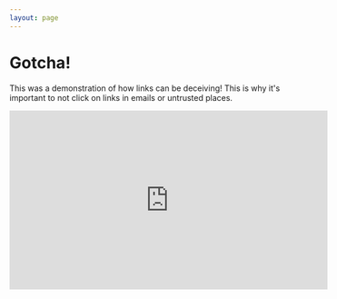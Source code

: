 ```yaml
---
layout: page 
---
```


# Gotcha!

This was a demonstration of how links can be deceiving! This is why it's important to not click
on links in emails or untrusted places.

<iframe width="560" height="315" src="https://www.youtube.com/embed/dQw4w9WgXcQ?autoplay=1" title="YouTube video player" frameborder="0" allow="accelerometer; autoplay; clipboard-write; encrypted-media; gyroscope; picture-in-picture" allowfullscreen></iframe>